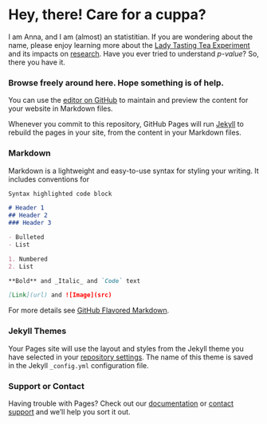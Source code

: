 # Hey, there! Care for a cuppa?
I am Anna, and I am (almost) an statistitian. If you are wondering about the name, please enjoy learning more about the [Lady Tasting Tea Experiment](https://en.wikipedia.org/wiki/Lady_tasting_tea) and its impacts on [research](https://www.kdnuggets.com/2019/05/lady-tasting-tea-science.html). Have you ever tried to understand _p-value_? So, there you have it. 

### Browse freely around here. Hope something is of help.



You can use the [editor on GitHub](https://github.com/tasting-tea/tastingtea.github.io/edit/gh-pages/index.md) to maintain and preview the content for your website in Markdown files.

Whenever you commit to this repository, GitHub Pages will run [Jekyll](https://jekyllrb.com/) to rebuild the pages in your site, from the content in your Markdown files.

### Markdown

Markdown is a lightweight and easy-to-use syntax for styling your writing. It includes conventions for

```markdown
Syntax highlighted code block

# Header 1
## Header 2
### Header 3

- Bulleted
- List

1. Numbered
2. List

**Bold** and _Italic_ and `Code` text

[Link](url) and ![Image](src)
```

For more details see [GitHub Flavored Markdown](https://guides.github.com/features/mastering-markdown/).

### Jekyll Themes

Your Pages site will use the layout and styles from the Jekyll theme you have selected in your [repository settings](https://github.com/tasting-tea/tastingtea.github.io/settings). The name of this theme is saved in the Jekyll `_config.yml` configuration file.

### Support or Contact

Having trouble with Pages? Check out our [documentation](https://docs.github.com/categories/github-pages-basics/) or [contact support](https://support.github.com/contact) and we’ll help you sort it out.
